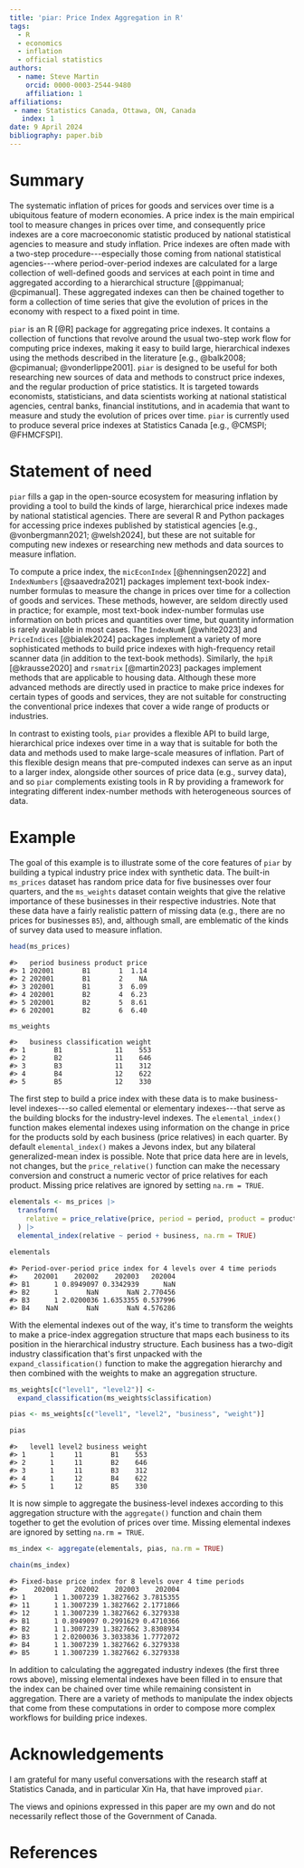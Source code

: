 ```yaml
---
title: 'piar: Price Index Aggregation in R'
tags:
  - R
  - economics
  - inflation
  - official statistics
authors:
  - name: Steve Martin
    orcid: 0000-0003-2544-9480
    affiliation: 1
affiliations:
 - name: Statistics Canada, Ottawa, ON, Canada
   index: 1
date: 9 April 2024
bibliography: paper.bib
---
```


# Summary

The systematic inflation of prices for goods and services over time is a
ubiquitous feature of modern economies. A price index is the main empirical tool
to measure changes in prices over time, and consequently price indexes are a
core macroeconomic statistic produced by national statistical agencies to
measure and study inflation. Price indexes are often made with a two-step procedure---especially those coming from national statistical agencies---where period-over-period indexes are calculated for a large collection of well-defined
goods and services at each point in time and aggregated according to a
hierarchical structure [@ppimanual; @cpimanual]. These aggregated
indexes can then be chained together to form a collection of time series that
give the evolution of prices in the economy with respect to a fixed point in
time.

`piar` is an R [@R] package for aggregating price indexes. It contains a
collection of functions that revolve around the usual two-step work flow for
computing price indexes, making it easy to build large, hierarchical indexes
using the methods described in the literature
[e.g., @balk2008; @cpimanual; @vonderlippe2001]. `piar` is designed to be useful
for both researching new sources of data and methods to construct price indexes,
and the regular production of price statistics. It is targeted towards
economists, statisticians, and data scientists working at national statistical
agencies, central banks, financial institutions, and in academia that want to
measure and study the evolution of prices over time. `piar` is
currently used to produce several price indexes at Statistics Canada
[e.g., @CMSPI; @FHMCFSPI].

# Statement of need

`piar` fills a gap in the open-source ecosystem for measuring inflation by
providing a tool to build the kinds of large, hierarchical price indexes made by
national statistical agencies. There are several R and Python packages for
accessing price indexes published by statistical agencies
[e.g., @vonbergmann2021; @welsh2024], but these are not suitable for computing
new indexes or researching new methods and data sources to measure inflation.

To compute a price index, the `micEconIndex` [@henningsen2022] and
`IndexNumbers` [@saavedra2021] packages implement text-book index-number
formulas to measure the change in prices over time for a collection of goods and
services. These methods, however, are seldom directly used in practice; for
example, most text-book index-number formulas use information on both prices and 
quantities over time, but quantity information is rarely available in most
cases. The `IndexNumR` [@white2023] and `PriceIndices` [@bialek2024] packages
implement a variety of more sophisticated methods to build price indexes with high-frequency retail scanner data (in addition to the text-book methods).
Similarly, the `hpiR` [@krausse2020] and `rsmatrix` [@martin2023] packages
implement methods that are applicable to housing data. Although these more
advanced methods are directly used in practice to make price indexes for certain
types of goods and services, they are not suitable for constructing the
conventional price indexes that cover a wide range of products or industries.

In contrast to existing tools, `piar` provides a flexible API to build large,
hierarchical price indexes over time in a way that is suitable for both the data
and methods used to make large-scale measures of inflation. Part of this
flexible design means that pre-computed indexes can serve as an input to a
larger index, alongside other sources of price data (e.g., survey data), and so
`piar` complements existing tools in R by providing a framework for integrating
different index-number methods with heterogeneous sources of data.

# Example

The goal of this example is to illustrate some of the core features of `piar` by
building a typical industry price index with synthetic data. The built-in
`ms_prices` dataset has random price data for five businesses over four
quarters, and the `ms_weights` dataset contain weights that give the relative
importance of these businesses in their respective industries. Note that these
data have a fairly realistic pattern of missing data (e.g., there are no prices
for businesses `B5`), and, although small, are
emblematic of the kinds of survey data used to measure inflation.

```r
head(ms_prices)
```

```
#>   period business product price
#> 1 202001       B1       1  1.14
#> 2 202001       B1       2    NA
#> 3 202001       B1       3  6.09
#> 4 202001       B2       4  6.23
#> 5 202001       B2       5  8.61
#> 6 202001       B2       6  6.40
```

```r
ms_weights
```

```
#>   business classification weight
#> 1       B1             11    553
#> 2       B2             11    646
#> 3       B3             11    312
#> 4       B4             12    622
#> 5       B5             12    330
```

The first step to build a price index with these data is to make business-level indexes---so called elemental or elementary indexes---that serve as the building
blocks for the industry-level indexes. The `elemental_index()` function makes
elemental indexes using information on the change in price for the products sold
by each business (price relatives) in each quarter. By default `elemental_index()`
makes a Jevons index, but any bilateral generalized-mean index is possible. Note
that price data here are in levels, not changes, but the
`price_relative()` function can make the necessary conversion and construct a
numeric vector of price relatives for each product. Missing price relatives
are ignored by setting `na.rm = TRUE`.

```r
elementals <- ms_prices |>
  transform(
    relative = price_relative(price, period = period, product = product)
  ) |>
  elemental_index(relative ~ period + business, na.rm = TRUE)

elementals
```

```
#> Period-over-period price index for 4 levels over 4 time periods 
#>    202001    202002    202003   202004
#> B1      1 0.8949097 0.3342939      NaN
#> B2      1       NaN       NaN 2.770456
#> B3      1 2.0200036 1.6353355 0.537996
#> B4    NaN       NaN       NaN 4.576286
```

With the elemental indexes out of the way, it's time to transform the weights to
make a price-index aggregation structure that maps each business to its position
in the hierarchical industry structure. Each business has a two-digit industry
classification that's first unpacked with the `expand_classification()` function
to make the aggregation hierarchy and then combined with the weights to make
an aggregation structure.

```r
ms_weights[c("level1", "level2")] <-
  expand_classification(ms_weights$classification)

pias <- ms_weights[c("level1", "level2", "business", "weight")]

pias
```

```
#>   level1 level2 business weight
#> 1      1     11       B1    553
#> 2      1     11       B2    646
#> 3      1     11       B3    312
#> 4      1     12       B4    622
#> 5      1     12       B5    330
```

It is now simple to aggregate the business-level indexes according to this
aggregation structure with the `aggregate()` function and chain them together to
get the evolution of prices over time. Missing
elemental indexes are ignored by setting `na.rm = TRUE`.

```r
ms_index <- aggregate(elementals, pias, na.rm = TRUE)

chain(ms_index)
```

```
#> Fixed-base price index for 8 levels over 4 time periods 
#>    202001    202002    202003    202004
#> 1       1 1.3007239 1.3827662 3.7815355
#> 11      1 1.3007239 1.3827662 2.1771866
#> 12      1 1.3007239 1.3827662 6.3279338
#> B1      1 0.8949097 0.2991629 0.4710366
#> B2      1 1.3007239 1.3827662 3.8308934
#> B3      1 2.0200036 3.3033836 1.7772072
#> B4      1 1.3007239 1.3827662 6.3279338
#> B5      1 1.3007239 1.3827662 6.3279338
```

In addition to calculating the aggregated industry indexes (the first three rows
above), missing elemental indexes have been filled in to ensure that the index
can be chained over time while remaining consistent in aggregation.
There are a variety of methods to manipulate the index objects that come from
these computations in order to compose more complex workflows for building price
indexes.

# Acknowledgements

I am grateful for many useful conversations with the research staff at
Statistics Canada, and in particular Xin Ha, that have improved `piar`.

The views and opinions expressed in this paper are my own and do
not necessarily reflect those of the Government of Canada.

# References